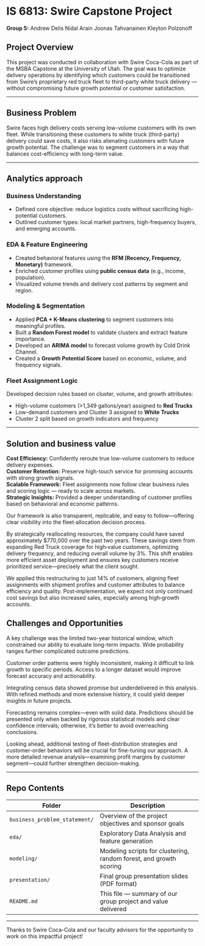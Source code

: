 # IS 6813: Swire Capstone Project

**Group 5:**
Andrew Delis
Nidal Arain 
Joonas Tahvanainen
Kleyton Polzonoff



## Project Overview
This project was conducted in collaboration with Swire Coca-Cola as part of the MSBA Capstone at the University of Utah. The goal was to optimize delivery operations by identifying which customers could be transitioned from Swire’s proprietary red truck fleet to third-party white truck delivery — without compromising future growth potential or customer satisfaction.

---

## Business Problem
Swire faces high delivery costs serving low-volume customers with its own fleet. While transitioning these customers to white truck (third-party) delivery could save costs, it also risks alienating customers with future growth potential. The challenge was to segment customers in a way that balances cost-efficiency with long-term value.

---

## Analytics approach

### Business Understanding
- Defined core objective: reduce logistics costs without sacrificing high-potential customers.
- Outlined customer types: local market partners, high-frequency buyers, and emerging accounts.

### EDA & Feature Engineering
- Created behavioral features using the **RFM (Recency, Frequency, Monetary)** framework.
- Enriched customer profiles using **public census data** (e.g., income, population).
- Visualized volume trends and delivery cost patterns by segment and region.

### Modeling & Segmentation
- Applied **PCA + K-Means clustering** to segment customers into meaningful profiles.
- Built a **Random Forest model** to validate clusters and extract feature importance.
- Developed an **ARIMA model** to forecast volume growth by Cold Drink Channel.
- Created a **Growth Potential Score** based on economic, volume, and frequency signals.

### Fleet Assignment Logic
Developed decision rules based on cluster, volume, and growth attributes:
- High-volume customers (>1,349 gallons/year) assigned to **Red Trucks**
- Low-demand customers and Cluster 3 assigned to **White Trucks**
- Cluster 2 split based on growth indicators and frequency

---

## Solution and business value

 **Cost Efficiency:** Confidently reroute true low-volume customers to reduce delivery expenses.  
 **Customer Retention:** Preserve high-touch service for promising accounts with strong growth signals.  
 **Scalable Framework:** Fleet assignments now follow clear business rules and scoring logic — ready to scale across markets.  
 **Strategic Insights:** Provided a deeper understanding of customer profiles based on behavioral and economic patterns.

Our framework is also transparent, replicable, and easy to follow—offering clear visibility into the fleet‑allocation decision process.

By strategically reallocating resources, the company could have saved approximately \$770,000 over the past two years. These savings stem from expanding Red Truck coverage for high‑value customers, optimizing delivery frequency, and reducing overall volume by 3%. This shift enables more efficient asset deployment and ensures key customers receive prioritized service—precisely what the client sought.

We applied this restructuring to just 14% of customers, aligning fleet assignments with shipment profiles and customer attributes to balance efficiency and quality. Post‑implementation, we expect not only continued cost savings but also increased sales, especially among high‑growth accounts.  

## Challenges and Opportunities

A key challenge was the limited two-year historical window, which constrained our ability to evaluate long-term impacts. Wide probability ranges further complicated outcome predictions.

Customer order patterns were highly inconsistent, making it difficult to link growth to specific periods. Access to a longer dataset would improve forecast accuracy and actionability.

Integrating census data showed promise but underdelivered in this analysis. With refined methods and more extensive history, it could yield deeper insights in future projects.

Forecasting remains complex—even with solid data. Predictions should be presented only when backed by rigorous statistical models and clear confidence intervals; otherwise, it’s better to avoid overreaching conclusions.

Looking ahead, additional testing of fleet-distribution strategies and customer-order behaviors will be crucial for fine-tuning our approach. A more detailed revenue analysis—examining profit margins by customer segment—could further strengthen decision-making. 

---

## Repo Contents

| Folder | Description |
|--------|-------------|
| `business_problem_statement/` | Overview of the project objectives and sponsor goals |
| `eda/` | Exploratory Data Analysis and feature generation |
| `modeling/` | Modeling scripts for clustering, random forest, and growth scoring |
| `presentation/` | Final group presentation slides (PDF format) |
| `README.md` | This file — summary of our group project and value delivered |

---

Thanks to Swire Coca-Cola and our faculty advisors for the opportunity to work on this impactful project!
